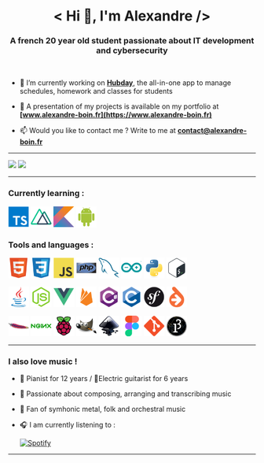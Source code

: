 <h1 align="center">&lt; Hi 👋, I'm Alexandre /&gt;</h1>
<h3 align="center">A french 20 year old student passionate about IT development and cybersecurity</h3>
<br />

- 📅 I’m currently working on **[Hubday](https://github.com/hubday-org)**, the all-in-one app to manage schedules, homework and classes for students

- 🎨 A presentation of my projects is available on my portfolio at **[www.alexandre-boin.fr](https://www.alexandre-boin.fr)**

- 📫 Would you like to contact me ? Write to me at **[contact@alexandre-boin.fr](mailto:contact@alexandre-boin.fr)**

***

<img src="https://github-readme-stats.vercel.app/api?username=alexboin&count_private=true&hide_border=true&title_color=B2D742&bg_color=282828&text_color=dddddd&show_icons=true&icon_color=B2D742&hide=stars">
<img src="https://github-readme-stats.vercel.app/api/wakatime?username=alexboin&layout=compact&hide_border=true&title_color=B2D742&bg_color=282828&text_color=dddddd"> 

***

### Currently learning :
<p align="left">
<img src="https://raw.githubusercontent.com/devicons/devicon/master/icons/typescript/typescript-original.svg" alt="typescript" width="42" height="42"/>
<img src="https://raw.githubusercontent.com/devicons/devicon/master/icons/nuxtjs/nuxtjs-original.svg" alt="nuxtjs" width="42" height="42"/>
<img src="https://raw.githubusercontent.com/devicons/devicon/master/icons/kotlin/kotlin-original.svg" alt="kotlin" width="42" height="42"/>
<img src="https://raw.githubusercontent.com/devicons/devicon/master/icons/android/android-original.svg" alt="android" width="42" height="42"/>
</p>

### Tools and languages :
<p align="left">
<img src="https://raw.githubusercontent.com/devicons/devicon/master/icons/html5/html5-original.svg" alt="html5" width="42" height="42"/>
<img src="https://raw.githubusercontent.com/devicons/devicon/master/icons/css3/css3-original.svg" alt="css3" width="42" height="42"/>
<img src="https://raw.githubusercontent.com/devicons/devicon/master/icons/javascript/javascript-original.svg" alt="javascript" width="42" height="42"/>
<img src="https://raw.githubusercontent.com/devicons/devicon/master/icons/php/php-original.svg" alt="php" width="42" height="42"/>
<img src="https://raw.githubusercontent.com/devicons/devicon/master/icons/mysql/mysql-original.svg" alt="mysql" width="42" height="42"/>
<img src="https://raw.githubusercontent.com/devicons/devicon/master/icons/arduino/arduino-original.svg" alt="arduino" width="42" height="42"/>
<img src="https://raw.githubusercontent.com/devicons/devicon/master/icons/python/python-original.svg" alt="python" width="42" height="42"/>
<img src="https://raw.githubusercontent.com/devicons/devicon/master/icons/bash/bash-original.svg" alt="bash" width="42" height="42"/>
</p>
<p align="left">
<img src="https://raw.githubusercontent.com/devicons/devicon/master/icons/java/java-original.svg" alt="java" width="42" height="42"/>
<img src="https://raw.githubusercontent.com/devicons/devicon/master/icons/nodejs/nodejs-original.svg" alt="nodejs" width="42" height="42"/>
<img src="https://raw.githubusercontent.com/devicons/devicon/master/icons/vuejs/vuejs-original.svg" alt="vuejs" width="42" height="42"/>
<img src="https://raw.githubusercontent.com/devicons/devicon/master/icons/firebase/firebase-plain.svg" alt="firebase" width="42" height="42"/>
<img src="https://raw.githubusercontent.com/devicons/devicon/master/icons/csharp/csharp-original.svg" alt="csharp" width="42" height="42"/>
<img src="https://raw.githubusercontent.com/devicons/devicon/master/icons/c/c-original.svg" alt="c" width="42" height="42"/>
<img src="https://raw.githubusercontent.com/devicons/devicon/master/icons/symfony/symfony-original.svg" alt="symfony" width="42" height="42"/>
<img src="https://raw.githubusercontent.com/devicons/devicon/master/icons/doctrine/doctrine-original.svg" alt="doctrine" width="42" height="42"/>
</p>
<p align="left">
<img src="https://raw.githubusercontent.com/devicons/devicon/master/icons/apache/apache-original.svg" alt="apache" width="42" height="42"/>
<img src="https://raw.githubusercontent.com/devicons/devicon/master/icons/nginx/nginx-original.svg" alt="nginx" width="42" height="42"/>
<img src="https://raw.githubusercontent.com/devicons/devicon/master/icons/raspberrypi/raspberrypi-original.svg" alt="raspberrypi" width="42" height="42"/>
<img src="https://raw.githubusercontent.com/devicons/devicon/master/icons/gimp/gimp-original.svg" alt="gimp" width="42" height="42"/>
<img src="https://raw.githubusercontent.com/devicons/devicon/master/icons/inkscape/inkscape-original.svg" alt="inkscape" width="42" height="42"/>
<img src="https://raw.githubusercontent.com/devicons/devicon/master/icons/figma/figma-original.svg" alt="figma" width="42" height="42"/>
<img src="https://raw.githubusercontent.com/devicons/devicon/master/icons/git/git-original.svg" alt="git" width="42" height="42"/>
<img src="https://raw.githubusercontent.com/devicons/devicon/master/icons/processing/processing-original.svg" alt="processing" width="42" height="42"/>
</p>


***

### I also love music !

- 🎹 Pianist for 12 years / 🎸Electric guitarist for 6 years

- 🎼 Passionate about composing, arranging and transcribing music

- 🤘 Fan of symhonic metal, folk and orchestral music

- 🎧 I am currently listening to :

  [![Spotify](https://spotify-github-profile.vercel.app/api/view.svg?uid=314ttd663sd25iprhbkydkoejxam&cover_image=true&theme=novatorem&bar_color_cover=true)](https://spotify-github-profile.vercel.app/api/view.svg?uid=314ttd663sd25iprhbkydkoejxam&redirect=true)

***
